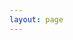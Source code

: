 ```yaml
---
layout: page
---
```


<script setup lang="ts">
import { defineClientComponent } from 'vitepress';

// 客户端才有的pinia持久化存储中的localStorage和sessionStorage
const JumpGame = defineClientComponent(() => {
    return import('./JumpGame.vue');
});
</script>

<JumpGame/>


